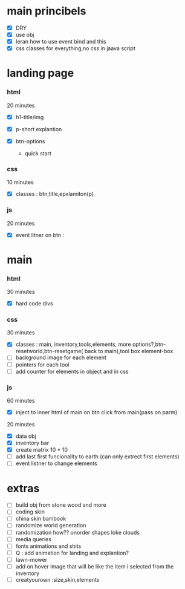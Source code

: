 # main princibels

- [x] DRY
- [x] use obj
- [x] leran how to use event bind and this
- [x] css classes for everything,no css in jaava script

# landing page

### html

20 minutes

- [x] h1-title/img
- [x] p-short explantion
- [x] btn-options

  - quick start

### css

10 minutes

- [x] classes : btn,title,epxlamiton(p)

### js

20 minutes

- [x] event litner on btn :

# main

### html

30 minutes

- [x] hard code divs

### css

30 minutes

- [x] classes : main, inventory,tools,elements, more options?,btn-resetworld,btn-resetgame( back to main),tool box element-box
- [ ] background image for each element
- [ ] pointers for each tool
- [ ] add counter for elements in object and in css

### js

60 minutes

- [x] inject to inner html of main on btn click from main(pass on parm)

20 minutes

- [x] data obj
- [x] inventory bar
- [x] create matrix 10 \* 10
- [ ] add last first funcionality to earth (can only extrect first elements)
- [ ] event listner to change elements

# extras

- [ ] build obj from stone wood and more
- [ ] coding skin
- [ ] china skin bambook
- [ ] randomize world generation
- [ ] randomization how?? onorder shapes loke clouds
- [ ] media queries
- [ ] fonts animations and shits
- [ ] Q : add animation for landing and explantion?
- [ ] lawn-mower
- [ ] add on hover image that will be like the item i selected from the inventory
- [ ] creatyourown :size,skin,elements
